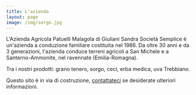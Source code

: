 ```yaml
---
title: L'azienda
layout: page
image: /img/sorgo.jpg
---
```



L'Azienda Agricola Patuelli Malagola di Giuliani Sandra Società Semplice è un'azienda a conduzione familiare costituita nel 1986. Da oltre 30 anni e da 3 generazioni, l'azienda conduce terreni agricoli a San Michele e a Santerno-Ammonite, nel ravennate (Emilia-Romagna).

Tra i nostri prodotti: grano tenero, sorgo, ceci, erba medica, uva Trebbiano.   


Questo sito è in via di costruzione, [contattateci](/contatti) se desiderate ulteriori informazioni.

